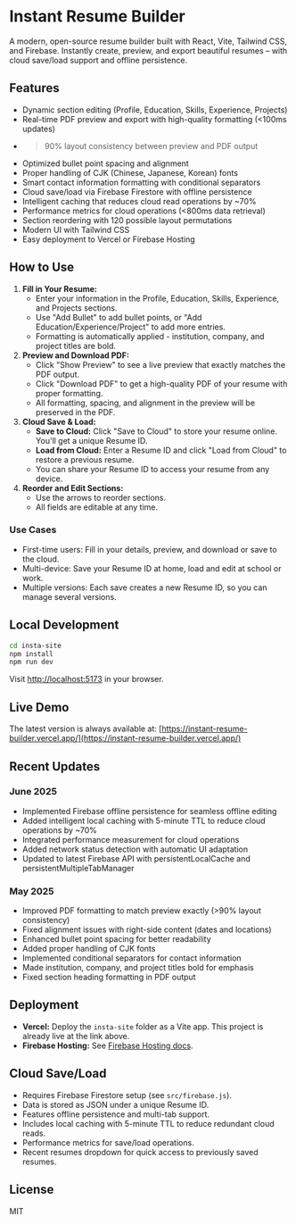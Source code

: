 # Instant Resume Builder

A modern, open-source resume builder built with React, Vite, Tailwind CSS, and Firebase. Instantly create, preview, and export beautiful resumes – with cloud save/load support and offline persistence.

## Features

- Dynamic section editing (Profile, Education, Skills, Experience, Projects)
- Real-time PDF preview and export with high-quality formatting (<100ms updates)
- >90% layout consistency between preview and PDF output
- Optimized bullet point spacing and alignment
- Proper handling of CJK (Chinese, Japanese, Korean) fonts
- Smart contact information formatting with conditional separators
- Cloud save/load via Firebase Firestore with offline persistence
- Intelligent caching that reduces cloud read operations by ~70%
- Performance metrics for cloud operations (<800ms data retrieval)
- Section reordering with 120 possible layout permutations
- Modern UI with Tailwind CSS
- Easy deployment to Vercel or Firebase Hosting

## How to Use

1. **Fill in Your Resume:**
   - Enter your information in the Profile, Education, Skills, Experience, and Projects sections.
   - Use "Add Bullet" to add bullet points, or "Add Education/Experience/Project" to add more entries.
   - Formatting is automatically applied - institution, company, and project titles are bold.
2. **Preview and Download PDF:**
   - Click "Show Preview" to see a live preview that exactly matches the PDF output.
   - Click "Download PDF" to get a high-quality PDF of your resume with proper formatting.
   - All formatting, spacing, and alignment in the preview will be preserved in the PDF.
3. **Cloud Save & Load:**
   - **Save to Cloud:** Click "Save to Cloud" to store your resume online. You'll get a unique Resume ID.
   - **Load from Cloud:** Enter a Resume ID and click "Load from Cloud" to restore a previous resume.
   - You can share your Resume ID to access your resume from any device.
4. **Reorder and Edit Sections:**
   - Use the arrows to reorder sections.
   - All fields are editable at any time.

### Use Cases
- First-time users: Fill in your details, preview, and download or save to the cloud.
- Multi-device: Save your Resume ID at home, load and edit at school or work.
- Multiple versions: Each save creates a new Resume ID, so you can manage several versions.

## Local Development

```bash
cd insta-site
npm install
npm run dev
```

Visit [http://localhost:5173](http://localhost:5173) in your browser.

## Live Demo

The latest version is always available at: [https://instant-resume-builder.vercel.app/](https://instant-resume-builder.vercel.app/)

## Recent Updates

### June 2025
- Implemented Firebase offline persistence for seamless offline editing
- Added intelligent local caching with 5-minute TTL to reduce cloud operations by ~70%
- Integrated performance measurement for cloud operations
- Added network status detection with automatic UI adaptation
- Updated to latest Firebase API with persistentLocalCache and persistentMultipleTabManager

### May 2025
- Improved PDF formatting to match preview exactly (>90% layout consistency)
- Fixed alignment issues with right-side content (dates and locations)
- Enhanced bullet point spacing for better readability
- Added proper handling of CJK fonts
- Implemented conditional separators for contact information
- Made institution, company, and project titles bold for emphasis
- Fixed section heading formatting in PDF output

## Deployment

- **Vercel:** Deploy the `insta-site` folder as a Vite app. This project is already live at the link above.
- **Firebase Hosting:** See [Firebase Hosting docs](https://firebase.google.com/docs/hosting).

## Cloud Save/Load

- Requires Firebase Firestore setup (see `src/firebase.js`).
- Data is stored as JSON under a unique Resume ID.
- Features offline persistence and multi-tab support.
- Includes local caching with 5-minute TTL to reduce redundant cloud reads.
- Performance metrics for save/load operations.
- Recent resumes dropdown for quick access to previously saved resumes.

## License

MIT
